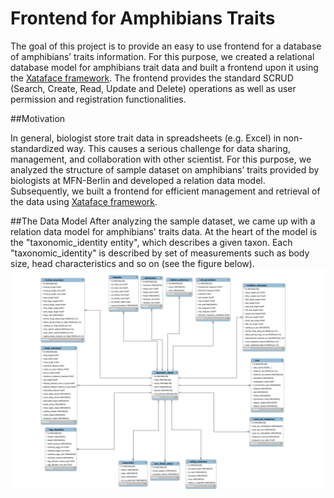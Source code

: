 # Frontend for Amphibians Traits

The goal of this project is to provide an easy to use frontend for a database of amphibians’ traits information. For this purpose, we created a relational database model for amphibians trait data and built a frontend upon it using the [Xataface framework](http://www.xataface.com). The frontend provides the standard SCRUD (Search, Create, Read, Update and Delete) operations as well as user permission and registration functionalities.

##Motivation

In general, biologist store trait data in spreadsheets (e.g. Excel) in non-standardized way. This causes a serious challenge for data sharing, management, and collaboration with other scientist. For this purpose, we analyzed the structure of sample dataset on amphibians’ traits provided by biologists at MFN-Berlin and developed a relation data model. Subsequently, we built a frontend for efficient management and retrieval of the data using [Xataface framework](http://www.xataface.com).

##The Data Model
After analyzing the sample dataset, we came up with a relation data model for amphibians' traits data. At the heart of the model is the "taxonomic_identity entity", which describes a given taxon. Each "taxonomic_identity" is described by set of measurements such as body size, head characteristics and so on (see the figure below). 
![Relational Model](/Model/AmphibiansERD.svg)
